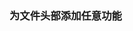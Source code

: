 <!--
 * @Author: Aaron
 * @Date: 2020-02-23 23:35:32
 * @LastEditors: Aaron
 * @LastEditTime: 2020-02-23 23:36:20
 * @Description: file content
 -->

### 为文件头部添加任意功能
